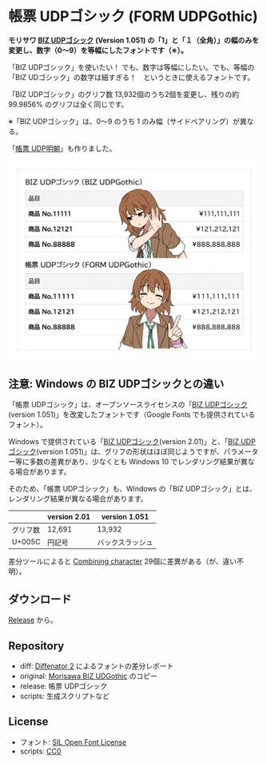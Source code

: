 # 帳票 UDPゴシック (FORM UDPGothic)

**モリサワ [BIZ UDPゴシック](https://github.com/googlefonts/morisawa-biz-ud-gothic) (Version 1.051) の「1」と「１（全角）」の幅のみを変更し、数字（0〜9）を等幅にしたフォントです（※）。** 

「BIZ UDPゴシック」を使いたい！ でも、数字は等幅にしたい。でも、等幅の「BIZ UDゴシック」の数字は細すぎる！　というときに使えるフォントです。

「BIZ UDPゴシック」のグリフ数 13,932個のうち2個を変更し、残りの約 99.9856% のグリフは全く同じです。

※「BIZ UDPゴシック」は、0〜9 のうち 1 のみ幅（サイドベアリング）が異なる。

「[帳票 UDP明朝](https://github.com/jz5/FORM-UDPMincho)」も作りました。

![](image.png)

## 注意: Windows の BIZ UDPゴシックとの違い

「帳票 UDPゴシック」は、オープンソースライセンスの「[BIZ UDPゴシック](https://github.com/googlefonts/morisawa-biz-ud-gothic)(version 1.051)」を改変したフォントです（Google Fonts でも提供されているフォント）。

Windows で提供されている「[BIZ UDPゴシック](https://www.morisawa.co.jp/about/news/4010)(version 2.01)」と、「[BIZ UDPゴシック](https://github.com/googlefonts/morisawa-biz-ud-gothic)(version 1.051)」は、グリフの形状はほぼ同じようですが、パラメーター等に多数の差異があり、少なくとも Windows 10 でレンダリング結果が異なる場合があります。

そのため、「帳票 UDPゴシック」も、Windows の「BIZ UDPゴシック」とは、レンダリング結果が異なる場合があります。

||version 2.01|version 1.051|
| --- | --- | --- |
|グリフ数|12,691|13,932|
|U+005C|円記号|バックスラッシュ|

差分ツールによると [Combining character](https://en.wikipedia.org/wiki/Combining_character) 29個に差異がある（が、違い不明）。


## ダウンロード

[Release](https://github.com/jz5/FORM-UDPGothic/releases) から。

## Repository

* diff: [Diffenator 2](https://github.com/googlefonts/diffenator2) によるフォントの差分レポート
* original: [Morisawa BIZ UDGothic](https://github.com/googlefonts/morisawa-biz-ud-gothic) のコピー
* release: 帳票 UDPゴシック
* scripts: 生成スクリプトなど

## License

* フォント: [SIL Open Font License](https://openfontlicense.org/)
* scripts: [CC0](https://creativecommons.jp/sciencecommons/aboutcc0/)
